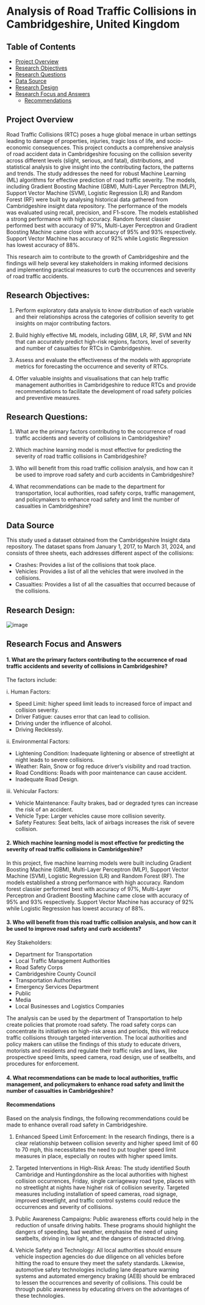 # Analysis of Road Traffic Collisions in Cambridgeshire, United Kingdom

## Table of Contents

- [Project Overview](#project-overview)
- [Research Objectives](#research-objectives)
- [Research Questions](#research-questions)
- [Data Source](#data-source)
- [Research Design](#research-design)
- [Research Focus and Answers](#research-focus-and-answers)
    - [Recommendations](#recommendations)

## Project Overview

Road Traffic Collisions (RTC) poses a huge global menace in urban settings leading to damage of properties, injuries, tragic loss of life, and socio-economic consequences. This project conducts a comprehensive analysis of road accident data in Cambridgeshire focusing on the collision severity across different levels (slight, serious, and fatal), distributions, and statistical analysis to give insight into the contributing factors, the patterns and trends. The study addresses the need for robust Machine Learning (ML) algorithms for effective prediction of road traffic severity. The models, including Gradient Boosting Machine (GBM), Multi-Layer Perceptron (MLP), Support Vector Machine (SVM), Logistic Regression (LR) and Random Forest (RF) were built by analysing historical data gathered from Cambridgeshire insight data repository. The performance of the models was evaluated using recall, precision, and F1-score. The models established a strong performance with high accuracy. Random forest classier performed best with accuracy of 97%, Multi-Layer Perceptron and Gradient Boosting Machine came close with accuracy of 95% and 93% respectively. Support Vector Machine has accuracy of 92% while Logistic Regression has lowest accuracy of 88%.

This research aim to contribute to the growth of Cambridgeshire and the findings will help several key stakeholders in making informed decisions and implementing practical measures to curb the occurrences and severity of road traffic accidents.


## Research Objectives:

1.	Perform exploratory data analysis to know distribution of each variable and their relationships across the categories of collision severity to get insights on major contributing factors.

2.	Build highly effective ML models, including GBM, LR, RF, SVM and NN that can accurately predict high-risk regions, factors, level of severity and number of casualties for RTCs in Cambridgeshire.

3.	Assess and evaluate the effectiveness of the models with appropriate metrics for forecasting the occurrence and severity of RTCs.

4.	Offer valuable insights and visualisations that can help traffic management authorities in Cambridgeshire to reduce RTCs and provide recommendations to facilitate the development of road safety policies and preventive measures.


## Research Questions:

1.	What are the primary factors contributing to the occurrence of road traffic accidents and severity of collisions in Cambridgeshire?

2.	Which machine learning model is most effective for predicting the severity of road traffic collisions in Cambridgeshire?

3.	Who will benefit from this road traffic collision analysis, and how can it be used to improve road safety and curb accidents in Cambridgeshire?

4.	What recommendations can be made to the department for transportation, local authorities, road safety corps, traffic management, and policymakers to enhance road safety and limit the number of casualties in Cambridgeshire?


## Data Source

This study used a dataset obtained from the Cambridgeshire Insight data repository. The dataset spans from January 1, 2017, to March 31, 2024, and consists of three sheets, each addresses different aspect of the collisions:

- Crashes: Provides a list of the collisions that took place.			
- Vehicles: Provides a list of all the vehicles that were involved in the collisions.	
- Casualties: Provides a list of all the casualties that occurred because of the collisions.


## Research Design:

![image](https://github.com/user-attachments/assets/92e6c3fe-b2dd-40ae-b9b7-18adfc3dc324)


## Research Focus and Answers

#### 1.	What are the primary factors contributing to the occurrence of road traffic accidents and severity of collisions in Cambridgeshire?

The factors include:

i.	Human Factors: 
-	Speed Limit: higher speed limit leads to increased force of impact and collision severity.
-	Driver Fatigue: causes error that can lead to collision.
-	Driving under the influence of alcohol.
-	Driving Recklessly.

ii.	Environmental Factors:
-	Lightening Condition: Inadequate lightening or absence of streetlight at night leads to severe collisions.
-	Weather: Rain, Snow or fog reduce driver’s visibility and road traction.
-	Road Conditions: Roads with poor maintenance can cause accident.
-	Inadequate Road Design.
  
iii.	Vehicular Factors:
-	Vehicle Maintenance: Faulty brakes, bad or degraded tyres can increase the risk of an accident.
-	Vehicle Type: Larger vehicles cause more collision severity.
-	Safety Features: Seat belts, lack of airbags increases the risk of severe collision.

#### 2. Which machine learning model is most effective for predicting the severity of road traffic collisions in Cambridgeshire?

In this project, five machine learning models were built including Gradient Boosting Machine (GBM), Multi-Layer Perceptron (MLP), Support Vector Machine (SVM), Logistic Regression (LR) and Random Forest (RF). The models established a strong performance with high accuracy. Random forest classier performed best with accuracy of 97%, Multi-Layer Perceptron and Gradient Boosting Machine came close with accuracy of 95% and 93% respectively. Support Vector Machine has accuracy of 92% while Logistic Regression has lowest accuracy of 88%.

#### 3. Who will benefit from this road traffic collision analysis, and how can it be used to improve road safety and curb accidents?

Key Stakeholders:

- Department for Transportation
- Local Traffic Management Authorities
- Road Safety Corps
- Cambridgeshire County Council
- Transportation Authorities
- Emergency Services Department
- Public
- Media
- Local Businesses and Logistics Companies

The analysis can be used by the department of Transportation to help create policies that promote road safety. The road safety corps can concentrate its initiatives on high-risk areas and periods, this will reduce traffic collisions through targeted intervention. The local authorities and policy makers can utilise the findings of this study to educate drivers, motorists and residents and regulate their traffic rules and laws, like prospective speed limits, speed camera, road design, use of seatbelts, and procedures for enforcement.

#### 4. What recommendations can be made to local authorities, traffic management, and policymakers to enhance road safety and limit the number of casualties in Cambridgeshire?

#### Recommendations

Based on the analysis findings, the following recommendations could be made to enhance overall road safety in Cambridgeshire.

1.	Enhanced Speed Limit Enforcement: In the research findings, there is a clear relationship between collision severity and higher speed limit of 60 to 70 mph, this necessitates the need to put tougher speed limit measures in place, especially on routes with higher speed limits.

2.	Targeted Interventions in High-Risk Areas:
The study identified South Cambridge and Huntingdonshire as the local authorities with highest collision occurrences, Friday, single carriageway road type, places with no streetlight at nights have higher risk of collision severity. Targeted measures including installation of speed cameras, road signage, improved streetlight, and traffic control systems could reduce the occurrences and severity of collisions.

3.	Public Awareness Campaigns:
Public awareness efforts could help in the reduction of unsafe driving habits. These programs should highlight the dangers of speeding, bad weather, emphasise the need of using seatbelts, driving in low light, and the dangers of distracted driving.

4.	Vehicle Safety and Technology:
All local authorities should ensure vehicle inspection agencies do due diligence on all vehicles before hitting the road to ensure they meet the safety standards. Likewise, automotive safety technologies including lane departure warning systems and automated emergency braking (AEB) should be embraced to lessen the occurrences and severity of collisions. This could be through public awareness by educating drivers on the advantages of these technologies.

